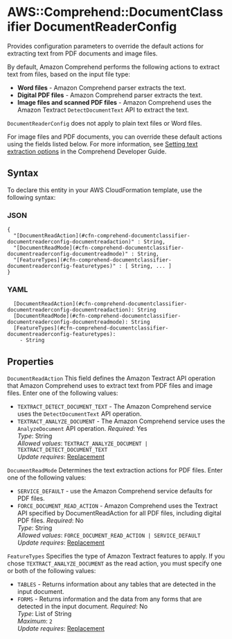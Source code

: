 # AWS::Comprehend::DocumentClassifier DocumentReaderConfig<a name="aws-properties-comprehend-documentclassifier-documentreaderconfig"></a>

Provides configuration parameters to override the default actions for extracting text from PDF documents and image files\. 

 By default, Amazon Comprehend performs the following actions to extract text from files, based on the input file type: 
+  **Word files** \- Amazon Comprehend parser extracts the text\. 
+  **Digital PDF files** \- Amazon Comprehend parser extracts the text\. 
+  **Image files and scanned PDF files** \- Amazon Comprehend uses the Amazon Textract `DetectDocumentText` API to extract the text\. 

 `DocumentReaderConfig` does not apply to plain text files or Word files\.

 For image files and PDF documents, you can override these default actions using the fields listed below\. For more information, see [ Setting text extraction options](https://docs.aws.amazon.com/comprehend/latest/dg/idp-set-textract-options.html) in the Comprehend Developer Guide\. 

## Syntax<a name="aws-properties-comprehend-documentclassifier-documentreaderconfig-syntax"></a>

To declare this entity in your AWS CloudFormation template, use the following syntax:

### JSON<a name="aws-properties-comprehend-documentclassifier-documentreaderconfig-syntax.json"></a>

```
{
  "[DocumentReadAction](#cfn-comprehend-documentclassifier-documentreaderconfig-documentreadaction)" : String,
  "[DocumentReadMode](#cfn-comprehend-documentclassifier-documentreaderconfig-documentreadmode)" : String,
  "[FeatureTypes](#cfn-comprehend-documentclassifier-documentreaderconfig-featuretypes)" : [ String, ... ]
}
```

### YAML<a name="aws-properties-comprehend-documentclassifier-documentreaderconfig-syntax.yaml"></a>

```
  [DocumentReadAction](#cfn-comprehend-documentclassifier-documentreaderconfig-documentreadaction): String
  [DocumentReadMode](#cfn-comprehend-documentclassifier-documentreaderconfig-documentreadmode): String
  [FeatureTypes](#cfn-comprehend-documentclassifier-documentreaderconfig-featuretypes): 
    - String
```

## Properties<a name="aws-properties-comprehend-documentclassifier-documentreaderconfig-properties"></a>

`DocumentReadAction`  <a name="cfn-comprehend-documentclassifier-documentreaderconfig-documentreadaction"></a>
This field defines the Amazon Textract API operation that Amazon Comprehend uses to extract text from PDF files and image files\. Enter one of the following values:  
+  `TEXTRACT_DETECT_DOCUMENT_TEXT` \- The Amazon Comprehend service uses the `DetectDocumentText` API operation\. 
+  `TEXTRACT_ANALYZE_DOCUMENT` \- The Amazon Comprehend service uses the `AnalyzeDocument` API operation\. 
*Required*: Yes  
*Type*: String  
*Allowed values*: `TEXTRACT_ANALYZE_DOCUMENT | TEXTRACT_DETECT_DOCUMENT_TEXT`  
*Update requires*: [Replacement](https://docs.aws.amazon.com/AWSCloudFormation/latest/UserGuide/using-cfn-updating-stacks-update-behaviors.html#update-replacement)

`DocumentReadMode`  <a name="cfn-comprehend-documentclassifier-documentreaderconfig-documentreadmode"></a>
Determines the text extraction actions for PDF files\. Enter one of the following values:  
+  `SERVICE_DEFAULT` \- use the Amazon Comprehend service defaults for PDF files\.
+  `FORCE_DOCUMENT_READ_ACTION` \- Amazon Comprehend uses the Textract API specified by DocumentReadAction for all PDF files, including digital PDF files\. 
*Required*: No  
*Type*: String  
*Allowed values*: `FORCE_DOCUMENT_READ_ACTION | SERVICE_DEFAULT`  
*Update requires*: [Replacement](https://docs.aws.amazon.com/AWSCloudFormation/latest/UserGuide/using-cfn-updating-stacks-update-behaviors.html#update-replacement)

`FeatureTypes`  <a name="cfn-comprehend-documentclassifier-documentreaderconfig-featuretypes"></a>
Specifies the type of Amazon Textract features to apply\. If you chose `TEXTRACT_ANALYZE_DOCUMENT` as the read action, you must specify one or both of the following values:  
+  `TABLES` \- Returns information about any tables that are detected in the input document\. 
+  `FORMS` \- Returns information and the data from any forms that are detected in the input document\. 
*Required*: No  
*Type*: List of String  
*Maximum*: `2`  
*Update requires*: [Replacement](https://docs.aws.amazon.com/AWSCloudFormation/latest/UserGuide/using-cfn-updating-stacks-update-behaviors.html#update-replacement)